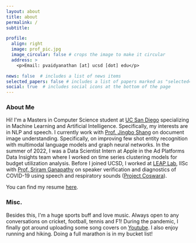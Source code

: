 ```yaml
---
layout: about
title: about
permalink: /
subtitle: 

profile:
  align: right
  image: prof_pic.jpg
  image_circular: false # crops the image to make it circular
  address: >
    <p>Email: pvaidyanathan [at] ucsd [dot] edu</p>

news: false  # includes a list of news items
selected_papers: false # includes a list of papers marked as "selected={true}"
social: true  # includes social icons at the bottom of the page
---
```



### **About Me**
Hi! I'm a Masters in Computer Science student at [UC San Diego](https://ucsd.edu/) specializing in Machine Learning and Artificial Intelligence. Specifically, my interests are in NLP and speech. I currently work with [Prof. Jingbo Shang](https://shangjingbo1226.github.io/) on document image understanding. Specifically, on improving few shot entity recognition with multimodal language models and graph neural networks. In the summer of 2022, I was a Data Scientist Intern at Apple in the Ad Platforms Data Insights team where I worked on time series clustering models for budget utilization analysis. Before I joined UCSD, I worked at [LEAP Lab](http://leap.ee.iisc.ac.in/), IISc with [Prof. Sriram Ganapathy](http://www.leap.ee.iisc.ac.in/sriram/) on speaker verification and diagnostics of COVID-19 using speech and respiratory sounds ([Project Coswara](https://coswara.iisc.ac.in/)). 

You can find my resume [here](https://prash29.github.io/assets/pdf/Prashant_Resume_New_Template_May2023.pdf). 
<br>
### **Misc.**
Besides this, I'm a huge sports buff and love music. Always open to any conversations on cricket, football, tennis and F1! During the pandemic, I finally got around uploading some song covers on [Youtube](https://www.youtube.com/channel/UC9t_wItiUkZ5-sLKnLLTC5Q). I also enjoy running and hiking. Doing a full marathon is in my bucket list! 
